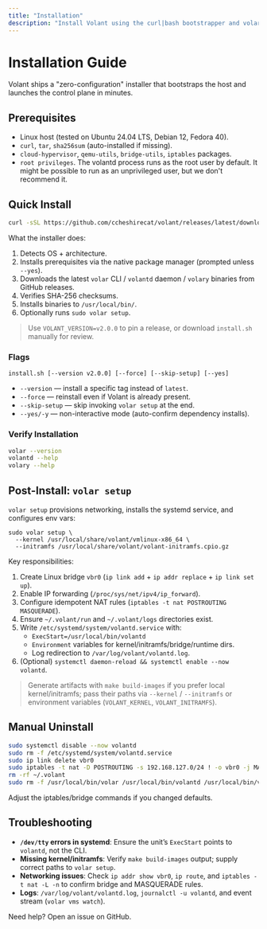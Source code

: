 ```yaml
---
title: "Installation"
description: "Install Volant using the curl|bash bootstrapper and volar setup."
---
```


# Installation Guide

Volant ships a "zero-configuration" installer that bootstraps the host and launches the control plane in minutes.

## Prerequisites

- Linux host (tested on Ubuntu 24.04 LTS, Debian 12, Fedora 40).
- `curl`, `tar`, `sha256sum` (auto-installed if missing).
- `cloud-hypervisor`, `qemu-utils`, `bridge-utils`, `iptables` packages.
- `root privileges`. The volantd process runs as the root user by default. It might be possible to run as an unprivileged user, but we don't recommend it.

## Quick Install

```bash
curl -sSL https://github.com/ccheshirecat/volant/releases/latest/download/install.sh | bash
```

What the installer does:
1. Detects OS + architecture.
2. Installs prerequisites via the native package manager (prompted unless `--yes`).
3. Downloads the latest `volar` CLI / `volantd` daemon / `volary` binaries from GitHub releases.
4. Verifies SHA-256 checksums.
5. Installs binaries to `/usr/local/bin/`.
6. Optionally runs `sudo volar setup`.

> Use `VOLANT_VERSION=v2.0.0` to pin a release, or download `install.sh` manually for review.

### Flags

```
install.sh [--version v2.0.0] [--force] [--skip-setup] [--yes]
```

- `--version` — install a specific tag instead of `latest`.
- `--force` — reinstall even if Volant is already present.
- `--skip-setup` — skip invoking `volar setup` at the end.
- `--yes/-y` — non-interactive mode (auto-confirm dependency installs).

### Verify Installation

```bash
volar --version
volantd --help
volary --help
```

## Post-Install: `volar setup`

`volar setup` provisions networking, installs the systemd service, and configures env vars:

```
sudo volar setup \
  --kernel /usr/local/share/volant/vmlinux-x86_64 \
  --initramfs /usr/local/share/volant/volant-initramfs.cpio.gz
```

Key responsibilities:

1. Create Linux bridge `vbr0` (`ip link add` + `ip addr replace` + `ip link set up`).
2. Enable IP forwarding (`/proc/sys/net/ipv4/ip_forward`).
3. Configure idempotent NAT rules (`iptables -t nat POSTROUTING MASQUERADE`).
4. Ensure `~/.volant/run` and `~/.volant/logs` directories exist.
5. Write `/etc/systemd/system/volantd.service` with:
   - `ExecStart=/usr/local/bin/volantd`
   - `Environment` variables for kernel/initramfs/bridge/runtime dirs.
   - Log redirection to `/var/log/volant/volantd.log`.
6. (Optional) `systemctl daemon-reload && systemctl enable --now volantd`.

> Generate artifacts with `make build-images` if you prefer local kernel/initramfs; pass their paths via `--kernel` / `--initramfs` or environment variables (`VOLANT_KERNEL`, `VOLANT_INITRAMFS`).

## Manual Uninstall

```bash
sudo systemctl disable --now volantd
sudo rm -f /etc/systemd/system/volantd.service
sudo ip link delete vbr0
sudo iptables -t nat -D POSTROUTING -s 192.168.127.0/24 ! -o vbr0 -j MASQUERADE
rm -rf ~/.volant
sudo rm -f /usr/local/bin/volar /usr/local/bin/volantd /usr/local/bin/volary
```

Adjust the iptables/bridge commands if you changed defaults.

## Troubleshooting

- **`/dev/tty` errors in systemd**: Ensure the unit’s `ExecStart` points to `volantd`, not the CLI.
- **Missing kernel/initramfs**: Verify `make build-images` output; supply correct paths to `volar setup`.
- **Networking issues**: Check `ip addr show vbr0`, `ip route`, and `iptables -t nat -L -n` to confirm bridge and MASQUERADE rules.
- **Logs**: `/var/log/volant/volantd.log`, `journalctl -u volantd`, and event stream (`volar vms watch`).

Need help? Open an issue on GitHub.
